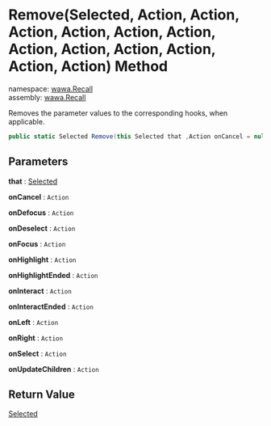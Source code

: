 # Remove\(Selected, Action, Action, Action, Action, Action, Action, Action, Action, Action, Action, Action, Action\) Method

namespace: [wawa\.Recall](../../wawa.Recall.md)<br />
assembly: [wawa\.Recall](../../../wawa.Recall.md)

Removes the parameter values to the corresponding hooks, when applicable\.

```csharp
public static Selected Remove(this Selected that ,Action onCancel = null ,Action onDefocus = null ,Action onDeselect = null ,Action onFocus = null ,Action onHighlight = null ,Action onHighlightEnded = null ,Action onInteract = null ,Action onInteractEnded = null ,Action onLeft = null ,Action onRight = null ,Action onSelect = null ,Action onUpdateChildren = null);
```

## Parameters

__that__ : [Selected](../../../wawa.Recall/wawa.Recall/Selected.md)



__onCancel__ : `Action`



__onDefocus__ : `Action`



__onDeselect__ : `Action`



__onFocus__ : `Action`



__onHighlight__ : `Action`



__onHighlightEnded__ : `Action`



__onInteract__ : `Action`



__onInteractEnded__ : `Action`



__onLeft__ : `Action`



__onRight__ : `Action`



__onSelect__ : `Action`



__onUpdateChildren__ : `Action`



## Return Value

[Selected](../../../wawa.Recall/wawa.Recall/Selected.md)




